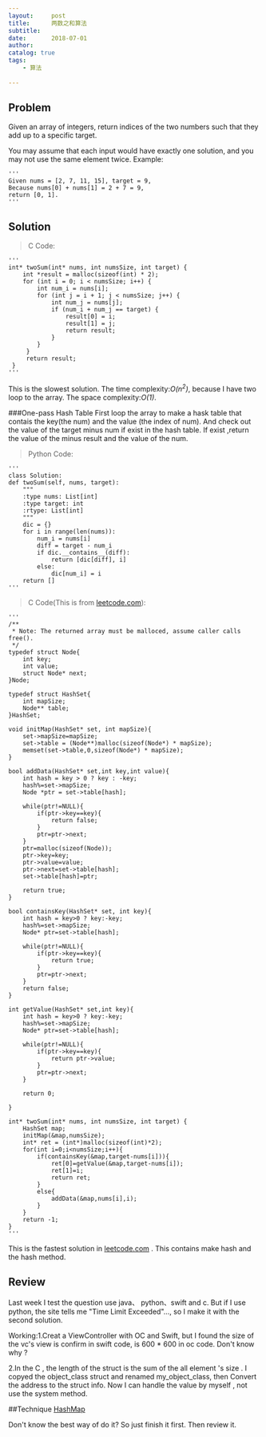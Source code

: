 ```yaml
---
layout:     post
title:      两数之和算法
subtitle:   
date:       2018-07-01
author:     
catalog: true
tags:
	- 算法
    
---
```



## Problem
Given an array of integers, return indices of the two numbers such that they add up to a specific target.

You may assume that each input would have exactly one solution, and you may not use the same element twice.
Example:

	'''
	Given nums = [2, 7, 11, 15], target = 9,
	Because nums[0] + nums[1] = 2 + 7 = 9,
	return [0, 1].
	'''

## Solution
>C Code:

	'''
	int* twoSum(int* nums, int numsSize, int target) {
	    int *result = malloc(sizeof(int) * 2);
	    for (int i = 0; i < numsSize; i++) {
	        int num_i = nums[i];
	        for (int j = i + 1; j < numsSize; j++) {
	        	int num_j = nums[j];
	        	if (num_i + num_j == target) {
	        		result[0] = i;
	        		result[1] = j;
	        		return result;
	        	}
	        }
	     }
	     return result;
	 }
	'''
This is the slowest solution.
The time complexity:<i>O(n<sup>2</sup>)</i>, because I have two loop to the array. 
The space complexity:<i>O(1)</i>.

###One-pass Hash Table
First loop the array to make a hask table that contais the key(the num) and the value (the index of num). And check out the value of the target minus num if exist in the hash table. If exist ,return the value of the minus result and the value of the num.

>Python Code:

	'''
	class Solution:
    def twoSum(self, nums, target):
        """
        :type nums: List[int]
        :type target: int
        :rtype: List[int]
        """
        dic = {}
        for i in range(len(nums)):
            num_i = nums[i]
            diff = target - num_i
            if dic.__contains__(diff):
                return [dic[diff], i]
            else:
                dic[num_i] = i
        return []
	'''
> C Code(This is from [leetcode.com](https://leetcode.com/)):

	'''
	/**
	 * Note: The returned array must be malloced, assume caller calls free().
	 */
	typedef struct Node{
	    int key;
	    int value;
	    struct Node* next;
	}Node;
	
	typedef struct HashSet{
	    int mapSize;
	    Node** table;
	}HashSet;
	
	void initMap(HashSet* set, int mapSize){
	    set->mapSize=mapSize;
	    set->table = (Node**)malloc(sizeof(Node*) * mapSize);
	    memset(set->table,0,sizeof(Node*) * mapSize);
	}
	
	bool addData(HashSet* set,int key,int value){
	    int hash = key > 0 ? key : -key;
	    hash%=set->mapSize;
	    Node *ptr = set->table[hash];
	
	    while(ptr!=NULL){
	        if(ptr->key==key){
	            return false;
	        }
	        ptr=ptr->next;
	    }
	    ptr=malloc(sizeof(Node));
	    ptr->key=key;
	    ptr->value=value;
	    ptr->next=set->table[hash];
	    set->table[hash]=ptr;
	
	    return true;
	}
	
	bool containsKey(HashSet* set, int key){
	    int hash = key>0 ? key:-key;
	    hash%=set->mapSize;
	    Node* ptr=set->table[hash];
	
	    while(ptr!=NULL){
	        if(ptr->key==key){
	            return true;
	        }
	        ptr=ptr->next;
	    }
	    return false;
	}
	
	int getValue(HashSet* set,int key){
	    int hash = key>0 ? key:-key;
	    hash%=set->mapSize;
	    Node* ptr=set->table[hash];
	
	    while(ptr!=NULL){
	        if(ptr->key==key){
	            return ptr->value;
	        }
	        ptr=ptr->next;
	    }
	
	    return 0;
	
	}
	
	int* twoSum(int* nums, int numsSize, int target) {
	    HashSet map;
	    initMap(&map,numsSize);
	    int* ret = (int*)malloc(sizeof(int)*2);
	    for(int i=0;i<numsSize;i++){
	        if(containsKey(&map,target-nums[i])){
	            ret[0]=getValue(&map,target-nums[i]);
	            ret[1]=i;
	            return ret;
	        }
	        else{
	            addData(&map,nums[i],i);
	        }
	    }
	    return -1;
	}
	'''
	
This is the fastest solution in [leetcode.com](https://leetcode.com/) . This contains make hash and the hash method.

## Review
Last week I test the question use java、 python、swift and c. But if  I use python, the site tells me "Time Limit Exceeded"..., so I make it with the second solution.

Working:1.Creat a ViewController with OC and Swift, but I found the size of the vc's view is confirm in swift code, is 600 * 600 in oc code. Don't know why ?

2.In the C , the length of the struct is the sum of the all element 's size . I copyed the object_class struct and renamed my_object_class, then Convert the address to the struct info. Now I can handle the value by myself , not use the system method.


##Technique
[HashMap](https://zh.wikipedia.org/wiki/%E5%93%88%E5%B8%8C%E8%A1%A8)

Don't know the best way of do it? So just finish it first. Then review it.